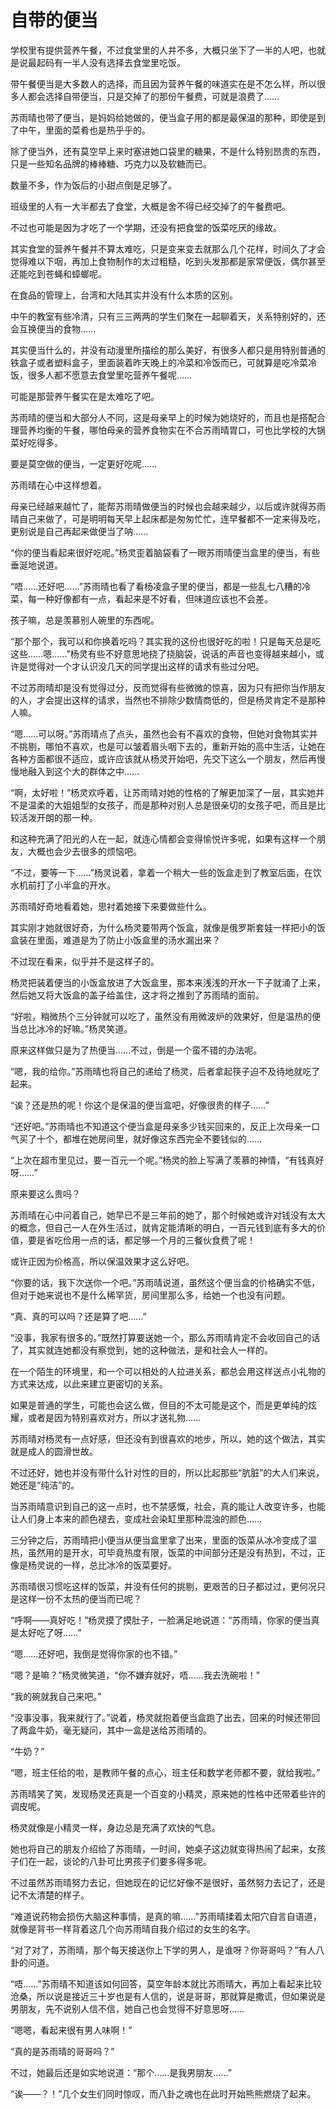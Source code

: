 # 自带的便当

学校里有提供营养午餐，不过食堂里的人并不多，大概只坐下了一半的人吧，也就是说最起码有一半人没有选择去食堂里吃饭。

带午餐便当是大多数人的选择，而且因为营养午餐的味道实在是不怎么样，所以很多人都会选择自带便当，只是交掉了的那份午餐费，可就是浪费了……

苏雨晴也带了便当，是妈妈给她做的，便当盒子用的都是最保温的那种，即使是到了中午，里面的菜肴也是热乎乎的。

除了便当外，还有莫空早上来时塞进她口袋里的糖果，不是什么特别昂贵的东西，只是一些知名品牌的棒棒糖、巧克力以及软糖而已。

数量不多，作为饭后的小甜点倒是足够了。

班级里的人有一大半都去了食堂，大概是舍不得已经交掉了的午餐费吧。

不过也可能是因为才吃了一个学期，还没有把食堂的饭菜吃厌的缘故。

其实食堂的营养午餐并不算太难吃，只是变来变去就那么几个花样，时间久了才会觉得难以下咽，再加上食物制作的太过粗糙，吃到头发那都是家常便饭，偶尔甚至还能吃到苍蝇和蟑螂呢。

在食品的管理上，台湾和大陆其实并没有什么本质的区别。

中午的教室有些冷清，只有三三两两的学生们聚在一起聊着天，关系特别好的，还会互换便当的食物……

其实便当什么的，并没有动漫里所描绘的那么美好，有很多人都只是用特别普通的铁盒子或者塑料盒子，里面装着昨天晚上的冷菜和冷饭而已，可就算是吃冷菜冷饭，很多人都不愿意去食堂里吃营养午餐呢……

可能是那营养午餐实在是太难吃了吧。

苏雨晴的便当和大部分人不同，这是母亲早上的时候为她烧好的，而且也是搭配合理营养均衡的午餐，哪怕母亲的营养食物实在不合苏雨晴胃口，可也比学校的大锅菜好吃得多。

要是莫空做的便当，一定更好吃呢……

苏雨晴在心中这样想着。

母亲已经越来越忙了，能帮苏雨晴做便当的时候也会越来越少，以后或许就得苏雨晴自己来做了，可是明明每天早上起床都是匆匆忙忙，连早餐都不一定来得及吃，更别说是自己再起来做便当了呐……

“你的便当看起来很好吃呢。”杨灵歪着脑袋看了一眼苏雨晴便当盒里的便当，有些垂涎地说道。

“唔……还好吧……”苏雨晴也看了看杨凌盒子里的便当，都是一些乱七八糟的冷菜，每一种好像都有一点，看起来是不好看，但味道应该也不会差。

孩子嘛，总是羡慕别人碗里的东西呢。

“那个那个，我可以和你换着吃吗？其实我的这份也很好吃的啦！只是每天总是吃这些……嗯……”杨灵有些不好意思地挠了挠脑袋，说话的声音也变得越来越小，或许是觉得对一个才认识没几天的同学提出这样的请求有些过分吧。

不过苏雨晴却是没有觉得过分，反而觉得有些微微的惊喜，因为只有把你当作朋友的人，才会提出这样的请求，当然也不排除少数情商低的，但是杨灵肯定不是那种人嘛。

“嗯……可以呀。”苏雨晴点了点头，虽然也会有不喜欢的食物，但她对食物其实并不挑剔，哪怕不喜欢，也是可以皱着眉头咽下去的，重新开始的高中生活，让她在各种方面都很不适应，或许应该就从杨灵开始吧，先交下这么一个朋友，然后再慢慢地融入到这个大的群体之中……

“啊，太好啦！”杨灵欢呼着，让苏雨晴对她的性格的了解更加深了一层，其实她并不是温柔的大姐姐型的女孩子，而是那种对别人总是很亲切的女孩子吧，而且是比较活泼开朗的那一种。

和这种充满了阳光的人在一起，就连心情都会变得愉悦许多呢，如果有这样一个朋友，大概也会少去很多的烦恼吧。

“不过，要等一下……”杨灵说着，拿着一个稍大一些的饭盒走到了教室后面，在饮水机前打了小半盒的开水。

苏雨晴好奇地看着她，思衬着她接下来要做些什么。

其实刚才她就很好奇，为什么杨灵要带两个饭盒，就像是俄罗斯套娃一样把小的饭盒装在里面，难道是为了防止小饭盒里的汤水漏出来？

不过现在看来，似乎并不是这样子的。

杨灵把装着便当的小饭盒放进了大饭盒里，那本来浅浅的开水一下子就涌了上来，然后她又将大饭盒的盖子给盖住，这才将之推到了苏雨晴的面前。

“好啦，稍微热个三分钟就可以吃了，虽然没有用微波炉的效果好，但是温热的便当总比冰冷的好嘛。”杨灵笑道。

原来这样做只是为了热便当……不过，倒是一个蛮不错的办法呢。

“嗯，我的给你。”苏雨晴也将自己的递给了杨灵，后者拿起筷子迫不及待地就吃了起来。

“诶？还是热的呢！你这个是保温的便当盒吧，好像很贵的样子……”

“还好吧。”苏雨晴也不知道这个便当盒是母亲多少钱买回来的，反正上次母亲一口气买了十个，都堆在她房间里，就好像这东西完全不要钱似的……

“上次在超市里见过，要一百元一个呢。”杨灵的脸上写满了羡慕的神情，“有钱真好呀……”

原来要这么贵吗？

苏雨晴在心中问着自己，她早已不是三年前的她了，那个时候她或许对钱没有太大的概念，但自己一人在外生活过，就肯定能清晰的明白，一百元钱到底有多大的价值，要是省吃俭用一点的话，都足够一个月的三餐伙食费了呢！

或许正因为价格高，所以保温效果才这么好吧。

“你要的话，我下次送你一个吧。”苏雨晴说道，虽然这个便当盒的价格确实不低，但对于她来说也不是什么稀罕货，房间里那么多，给她一个也没有问题。

“真、真的可以吗？还是算了吧……”

“没事，我家有很多的。”既然打算要送她一个，那么苏雨晴肯定不会收回自己的话了，其实就连她都没有察觉到，她的这种做法，是和社会人一样的。

在一个陌生的环境里，和一个可以相处的人拉进关系，都总会用这样送点小礼物的方式来达成，以此来建立更密切的关系。

如果是普通的学生，可能也会这么做，但目的不太可能是这个，而是更单纯的炫耀，或者是因为特别喜欢对方，所以才送礼物……

苏雨晴对杨灵有一点好感，但还没有到很喜欢的地步，所以，她的这个做法，其实就是成人的圆滑世故。

不过还好，她也并没有带什么针对性的目的，所以比起那些“肮脏”的大人们来说，她还是“纯洁”的。

当苏雨晴意识到自己的这一点时，也不禁感慨，社会，真的能让人改变许多，也能让人们身上本来的颜色褪去，变成社会染缸里那种混浊的颜色……

三分钟之后，苏雨晴把小便当从便当盒里拿了出来，里面的饭菜从冰冷变成了温热，虽然用的是开水，可毕竟热度有限，饭菜的中间部分还是没有热到，不过，正像是杨灵说的一样，总比冰冷的饭菜要好。

苏雨晴很习惯吃这样的饭菜，并没有任何的挑剔，更艰苦的日子都过过，更何况只是这样一份不太热的便当而已呢？

“呼啊——真好吃！”杨灵摸了摸肚子，一脸满足地说道：“苏雨晴，你家的便当真是太好吃了呀……”

“嗯……还好吧，我倒是觉得你家的也不错。”

“嗯？是嘛？”杨灵微笑道，“你不嫌弃就好，唔……我去洗碗啦！”

“我的碗就我自己来吧。”

“没事没事，我来就行了。”说着，杨灵就抱着便当盒跑了出去，回来的时候还带回了两盒牛奶，毫无疑问，其中一盒是送给苏雨晴的。

“牛奶？”

“嗯，班主任给的啦，是教师午餐的点心，班主任和数学老师都不要，就给我啦。”

苏雨晴笑了笑，发现杨灵还真是一个百变的小精灵，原来她的性格中还带着些许的调皮呢。

杨灵就像是小精灵一样，身边总是充满了欢快的气息。

她也将自己的朋友介绍给了苏雨晴，一时间，她桌子这边就变得热闹了起来，女孩子们在一起，谈论的八卦可比男孩子们要多得多呢。

不过虽然苏雨晴努力去记，但她现在的记忆好像不是很好，虽然努力去记了，还是记不太清楚的样子。

“难道说药物会损伤大脑这种事情，是真的嘛……”苏雨晴揉着太阳穴自言自语道，就像是背书一样背着这几个向苏雨晴自我介绍过的女生的名字。

“对了对了，苏雨晴，那个每天接送你上下学的男人，是谁呀？你哥哥吗？”有人八卦的问道。

“唔……”苏雨晴不知道该如何回答，莫空年龄本就比苏雨晴大，再加上看起来比较沧桑，所以说是接近三十岁也是有人信的，说是哥哥，那就算是撒谎，但如果说是男朋友，先不说别人信不信，她自己也会觉得不好意思呀……

“嗯嗯，看起来很有男人味啊！”

“真的是苏雨晴的哥哥吗？”

不过，她最后还是如实地说道：“那个……是我男朋友……”

“诶——？！”几个女生们同时惊叹，而八卦之魂也在此时开始熊熊燃烧了起来。

